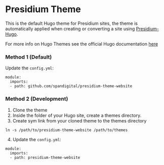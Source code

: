 # Presidium Theme

This is the default Hugo theme for Presidium sites, the theme is automatically applied when creating or converting a site using [Presidium-Hugo](https://github.com/SPANDigital/presidium-hugo). 

For more info on Hugo Themes see the official Hugo documentation [here](https://gohugo.io/hugo-modules/theme-components/) 

### Method 1 (Default)
Update the `config.yml`:
```
module:
  imports:
  - path: github.com/spandigital/presidium-theme-website
```

### Method 2 (Development)
1. Clone the theme
2. Inside the folder of your Hugo site, create a themes directory.
3. Create sym link from your cloned theme to the themes directory
```
ln -s /path/to/presidium-theme-website /path/to/themes
```

4. Update the `config.yml`:
```
module:
  imports:
  - path: presidium-theme-website
```
